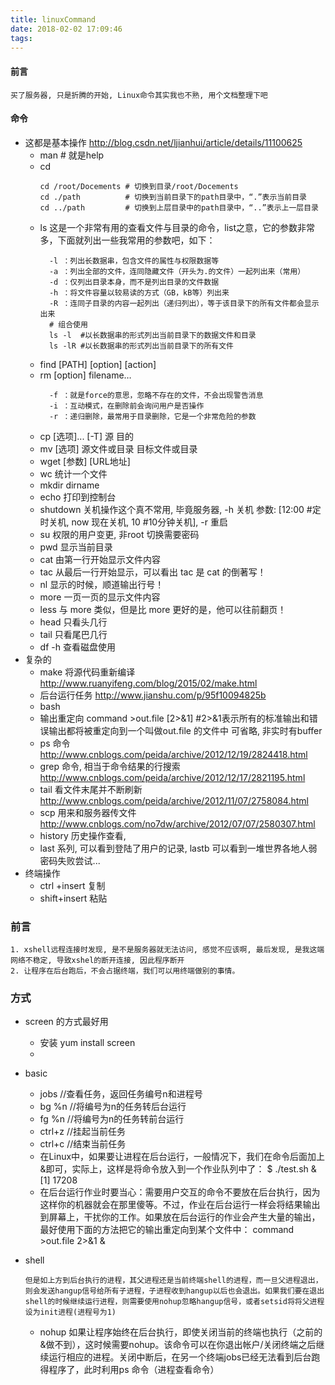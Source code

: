 ```yaml
---
title: linuxCommand
date: 2018-02-02 17:09:46
tags:
---
```

#### 前言
```
买了服务器, 只是折腾的开始, Linux命令其实我也不熟, 用个文档整理下吧 
```
#### 命令
* 这都是基本操作
http://blog.csdn.net/ljianhui/article/details/11100625
    * man # 就是help
    * cd
      ```
      cd /root/Docements # 切换到目录/root/Docements  
      cd ./path          # 切换到当前目录下的path目录中，“.”表示当前目录    
      cd ../path         # 切换到上层目录中的path目录中，“..”表示上一层目录  
      ```
    * ls 这是一个非常有用的查看文件与目录的命令，list之意，它的参数非常多，下面就列出一些我常用的参数吧，如下：
      ```
        -l ：列出长数据串，包含文件的属性与权限数据等  
        -a ：列出全部的文件，连同隐藏文件（开头为.的文件）一起列出来（常用）  
        -d ：仅列出目录本身，而不是列出目录的文件数据  
        -h ：将文件容量以较易读的方式（GB，kB等）列出来  
        -R ：连同子目录的内容一起列出（递归列出），等于该目录下的所有文件都会显示出来  
        # 组合使用
        ls -l  #以长数据串的形式列出当前目录下的数据文件和目录  
        ls -lR #以长数据串的形式列出当前目录下的所有文件  
      ```
    *  find [PATH] [option] [action]  
    *  rm [option] filename… 
        ```
          -f ：就是force的意思，忽略不存在的文件，不会出现警告消息  
          -i ：互动模式，在删除前会询问用户是否操作  
          -r ：递归删除，最常用于目录删除，它是一个非常危险的参数  
        ```
    * cp [选项]... [-T] 源 目的
    * mv [选项] 源文件或目录 目标文件或目录
    * wget [参数] [URL地址]
    * wc 统计一个文件
    * mkdir dirname
    * echo 打印到控制台
    * shutdown 关机操作这个真不常用, 毕竟服务器, -h  关机 参数: [12:00 #定时关机, now 现在关机, 
10 #10分钟关机], -r 重启
    * su 权限的用户变更, 非root 切换需要密码
    * pwd 显示当前目录
    * cat  由第一行开始显示文件内容
    * tac  从最后一行开始显示，可以看出 tac 是 cat 的倒著写！
    * nl   显示的时候，顺道输出行号！
    * more 一页一页的显示文件内容
    * less 与 more 类似，但是比 more 更好的是，他可以往前翻页！
    * head 只看头几行
    * tail 只看尾巴几行
    * df -h 查看磁盘使用
* 复杂的
  - make 将源代码重新编译 http://www.ruanyifeng.com/blog/2015/02/make.html
  - 后台运行任务 http://www.jianshu.com/p/95f10094825b
  - bash
  - 输出重定向 command >out.file  [2>&1] #2>&1表示所有的标准输出和错误输出都将被重定向到一个叫做out.file 的文件中 可省略, 非实时有buffer
  - ps 命令 http://www.cnblogs.com/peida/archive/2012/12/19/2824418.html
  - grep 命令, 相当于命令结果的行搜索 http://www.cnblogs.com/peida/archive/2012/12/17/2821195.html
  - tail 看文件末尾并不断刷新 http://www.cnblogs.com/peida/archive/2012/11/07/2758084.html
  - scp 用来和服务器传文件 http://www.cnblogs.com/no7dw/archive/2012/07/07/2580307.html
  - history 历史操作查看,
  - last 系列, 可以看到登陆了用户的记录, lastb 可以看到一堆世界各地人弱密码失败尝试...
* 终端操作
  -  ctrl +insert 复制
  -  shift+insert 粘贴
 ### 前言
 ```
 1. xshell远程连接时发现, 是不是服务器就无法访问, 感觉不应该啊, 最后发现, 是我这端网络不稳定, 导致xshel的断开连接, 因此程序断开
 2. 让程序在后台跑后，不会占据终端，我们可以用终端做别的事情。
 ```
 ### 方式
 * screen 的方式最好用
    * 安装 yum install screen 
    *
 * basic
   - jobs      //查看任务，返回任务编号n和进程号
   * bg  %n   //将编号为n的任务转后台运行
   * fg  %n   //将编号为n的任务转前台运行
   * ctrl+z    //挂起当前任务
   * ctrl+c    //结束当前任务
   * 在Linux中，如果要让进程在后台运行，一般情况下，我们在命令后面加上&即可，实际上，这样是将命令放入到一个作业队列中了：
       $ ./test.sh &
     [1] 17208
   *  在后台运行作业时要当心：需要用户交互的命令不要放在后台执行，因为这样你的机器就会在那里傻等。不过，作业在后台运行一样会将结果输出到屏幕上，干扰你的工作。如果放在后台运行的作业会产生大量的输出，最好使用下面的方法把它的输出重定向到某个文件中：
 command >out.file 2>&1 &
 
 * shell
   ```
   但是如上方到后台执行的进程，其父进程还是当前终端shell的进程，而一旦父进程退出，则会发送hangup信号给所有子进程，子进程收到hangup以后也会退出。如果我们要在退出shell的时候继续运行进程，则需要使用nohup忽略hangup信号，或者setsid将将父进程设为init进程(进程号为1)
   ```
   * nohup   如果让程序始终在后台执行，即使关闭当前的终端也执行（之前的&做不到），这时候需要nohup。该命令可以在你退出帐户/关闭终端之后继续运行相应的进程。关闭中断后，在另一个终端jobs已经无法看到后台跑得程序了，此时利用ps 命令（进程查看命令）
